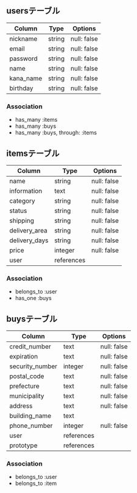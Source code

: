 ## usersテーブル

| Column       | Type   | Options     |
| ------------ | ------ | ----------- |
| nickname     | string | null: false |
| email        | string | null: false |
| password     | string | null: false |
| name         | string | null: false |
| kana_name    | string | null: false |
| birthday     | string | null: false |

### Association
- has_many :items
- has_many :buys
- has_many :buys, through: :items

## itemsテーブル

| Column        | Type       | Options     |
| ------------- | ---------- | ----------- |
| name          | string     | null: false |
| information   | text       | null: false |
| category      | string     | null: false |
| status        | string     | null: false |
| shipping      | string     | null: false |
| delivery_area | string     | null: false |
| delivery_days | string     | null: false |
| price         | integer    | null: false |
| user          | references |             |

### Association
- belongs_to :user
- has_one :buys

## buysテーブル

| Column          | Type       | Options     |
| --------------- | ---------- | ----------- |
| credit_number   | text       | null: false |
| expiration      | text       | null: false |
| security_number | integer    | null: false |
| postal_code     | text       | null: false |
| prefecture      | text       | null: false |
| municipality    | text       | null: false |
| address         | text       | null: false |
| building_name   | text       |             |
| phone_number    | integer    | null: false |
| user            | references |             |
| prototype       | references |             |

### Association
- belongs_to :user
- belongs_to :item
